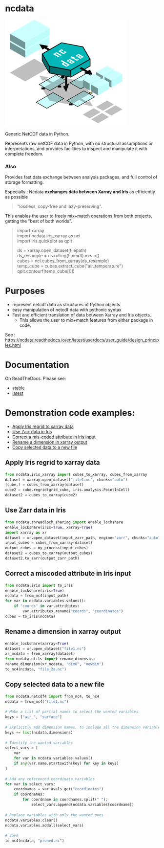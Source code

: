 # ncdata

<img src="docs/_static/ncdata_logo_full.png" alt="ncdata logo" width="400" class="center">

Generic NetCDF data in Python.

Represents raw netCDF data in Python, with no structural assumptions or interpretations,
and provides facilities to inspect and manipulate it with complete freedom.

### Also
Provides fast data exchange between analysis packages, and full control of storage
formatting.

Especially : Ncdata **exchanges data between Xarray and Iris** as efficiently as possible  
> "lossless, copy-free and lazy-preserving".

This enables the user to freely mix+match operations from both projects, getting the
"best of both worlds".
  > import xarray  
  > import ncdata.iris_xarray as nci  
  > import iris.quickplot as qplt  
  >   
  > ds = xarray.open_dataset(filepath)  
  > ds_resample = ds.rolling(time=3).mean()  
  > cubes = nci.cubes_from_xarray(ds_resample)  
  > temp_cube = cubes.extract_cube("air_temperature")  
  > qplt.contourf(temp_cube[0])

# Purposes
  * represent netcdf data as structures of Python objects
  * easy manipulation of netcdf data with pythonic syntax
  * Fast and efficient translation of data between Xarray and Iris objects.
     * This allows the user to mix+match features from either package in code. 

See : https://ncdata.readthedocs.io/en/latest/userdocs/user_guide/design_principles.html

# Documentation
On ReadTheDocs.  Please see: 
  * [stable](https://ncdata.readthedocs.io/en/stable/index.html)
  * [latest](https://ncdata.readthedocs.io/en/latest/index.html)

# Demonstration code examples:
  * [Apply Iris regrid to xarray data](#apply-iris-regrid-to-xarray-data)
  * [Use Zarr data in Iris](#use-zarr-data-in-iris)
  * [Correct a mis-coded attribute in Iris input](#correct-a-miscoded-attribute-in-iris-input)
  * [Rename a dimension in xarray output](#rename-a-dimension-in-xarray-output)
  * [Copy selected data to a new file](#copy-selected-data-to-a-new-file)

## Apply Iris regrid to xarray data
``` python
from ncdata.iris_xarray import cubes_to_xarray, cubes_from_xarray
dataset = xarray.open_dataset("file1.nc", chunks="auto")
(cube,) = cubes_from_xarray(dataset)
cube2 = cube.regrid(grid_cube, iris.analysis.PointInCell)
dataset2 = cubes_to_xarray(cube2)
```

## Use Zarr data in Iris
``` python
from ncdata.threadlock_sharing import enable_lockshare
enable_lockshare(iris=True, xarray=True)
import xarray as xr
dataset = xr.open_dataset(input_zarr_path, engine="zarr", chunks="auto")
input_cubes = cubes_from_xarray(dataset)
output_cubes = my_process(input_cubes)
dataset2 = cubes_to_xarray(output_cubes)
dataset2.to_zarr(output_zarr_path)
``` 

## Correct a miscoded attribute in Iris input
``` python
from ncdata.iris import to_iris
enable_lockshare(iris=True)
ncdata = from_nc4(input_path)
for var in ncdata.variables.values():
    if "coords" in var.attributes:
        var.attributes.rename("coords", "coordinates")
cubes = to_iris(ncdata)
```

## Rename a dimension in xarray output
``` python
enable_lockshare(xarray=True)
dataset = xr.open_dataset("file1.nc")
xr_ncdata = from_xarray(dataset)
from ncdata.utils import rename_dimension
rename_dimension(xr_ncdata, "dim0", "newdim")
to_nc4(ncdata, "file_2a.nc")
```

## Copy selected data to a new file
``` python
from ncdata.netcdf4 import from_nc4, to_nc4
ncdata = from_nc4("file1.nc")

# Make a list of partial names to select the wanted variables
keys = ["air_", "surface"]

# Explicitly add dimension names, to include all the dimension variables
keys += list(ncdata.dimensions)

# Identify the wanted variables
select_vars = [
    var
    for var in ncdata.variables.values()
    if any(var.name.startswith(key) for key in keys)
]

# Add any referenced coordinate variables
for var in select_vars:
    coordnames = var.avals.get("coordinates")
    if coordnames:
        for coordname in coordnames.split(" "):
            select_vars.append(ncdata.variables[coordname])

# Replace variables with only the wanted ones
ncdata.variables.clear()
ncdata.variables.addall(select_vars)

# Save
to_nc4(ncdata, "pruned.nc")
```
